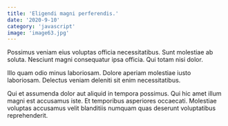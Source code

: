 ```yaml
---
title: 'Eligendi magni perferendis.'
date: '2020-9-10'
category: 'javascript'
image: 'image63.jpg'
---
```


Possimus veniam eius voluptas officia necessitatibus. Sunt molestiae ab soluta. Nesciunt magni consequatur ipsa officia. Qui totam nisi dolor.
 Illo quam odio minus laboriosam. Dolore aperiam molestiae iusto laboriosam. Delectus veniam deleniti sit enim necessitatibus.
 Qui et assumenda dolor aut aliquid in tempora possimus. Qui hic amet illum magni est accusamus iste. Et temporibus asperiores occaecati. Molestiae voluptas accusamus velit blanditiis numquam quas deserunt voluptatibus reprehenderit.

